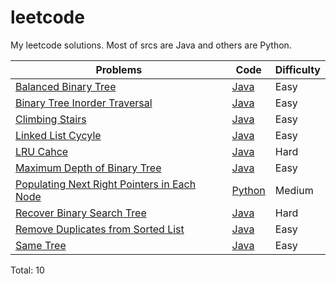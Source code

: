 leetcode
==========
My leetcode solutions. Most of srcs are Java and others are Python.


|Problems | Code|Difficulty|
|---------|-----|----------|
|[Balanced Binary Tree](https://oj.leetcode.com/problems/balanced-binary-tree/)|[Java](Code/BalancedBinaryTree/Solution.java)|Easy|
|[Binary Tree Inorder Traversal](https://oj.leetcode.com/problems/binary-tree-inorder-traversal/)|[Java](Code/BinaryTreeInorderTraversal/Solution.java)|Easy|
|[Climbing Stairs](https://oj.leetcode.com/problems/climbing-stairs/)|[Java](Code/ClimbingStairs/Solution.java)|Easy|
|[Linked List Cycyle](https://oj.leetcode.com/problems/linked-list-cycle/)|[Java](Code/LinkedListCycle/Solution.java)|Easy|
|[LRU Cahce](https://oj.leetcode.com/problems/lru-cache/)|[Java](Code/LRUCache/LRUCache.java)|Hard|
|[Maximum Depth of Binary Tree](https://oj.leetcode.com/problems/maximum-depth-of-binary-tree/)|[Java](Code/MaximumDepthofBinaryTree/Solution.java)|Easy|
|[Populating Next Right Pointers in Each Node](https://oj.leetcode.com/problems/populating-next-right-pointers-in-each-node/)|[Python](Code/PopulatigNextRightPointers.py)|Medium|
|[Recover Binary Search Tree](https://oj.leetcode.com/problems/recover-binary-search-tree/)|[Java](Code/RecoverBST/Solution.java)|Hard|
|[Remove Duplicates from Sorted List](https://oj.leetcode.com/problems/remove-duplicates-from-sorted-list/)|[Java](Code/RemoveDuplicatesfromSortedList/Solution.java)|Easy|
|[Same Tree](https://oj.leetcode.com/problems/same-tree/)|[Java](Code/SameTree/Solution.java)|Easy|

Total: 10